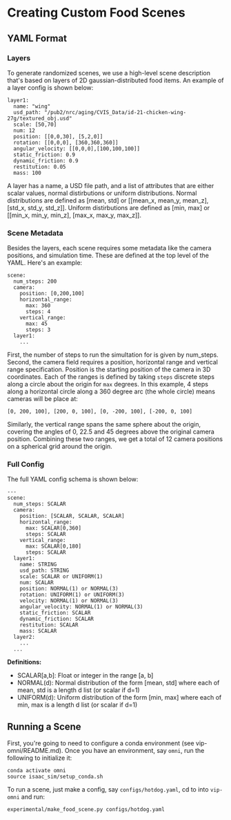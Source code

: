 # Creating Custom Food Scenes

## YAML Format

### Layers

To generate randomized scenes, we use a high-level scene description that's based on layers of 2D gaussian-distributed food items.
An example of a layer config is shown below:

```
layer1:
  name: "wing"
  usd_path: "/pub2/nrc/aging/CVIS_Data/id-21-chicken-wing-27g/textured_obj.usd"
  scale: [50,70]
  num: 12
  position: [[0,0,30], [5,2,0]]
  rotation: [[0,0,0], [360,360,360]]
  angular_velocity: [[0,0,0],[100,100,100]]
  static_friction: 0.9
  dynamic_friction: 0.9
  restitution: 0.05
  mass: 100
```

A layer has a name, a USD file path, and a list of attributes that are either scalar values, normal distirbutions or uniform distributions.
Normal distributions are defined as [mean, std] or [[mean_x, mean_y, mean_z], [std_x, std_y, std_z]].
Uniform distirbutions are defined as [min, max] or [[min_x, min_y, min_z], [max_x, max_y, max_z]].

### Scene Metadata

Besides the layers, each scene requires some metadata like the camera positions, and simulation time.
These are defined at the top level of the YAML. Here's an example:

```
scene:
  num_steps: 200
  camera:
    position: [0,200,100]
    horizontal_range:
      max: 360
      steps: 4
    vertical_range:
      max: 45
      steps: 3
  layer1:
  	...
```

First, the number of steps to run the simultation for is given by num_steps.
Second, the camera field requires a position, horizontal range and vertical range specification.
Position is the starting position of the camera in 3D coordinates.
Each of the ranges is defined by taking `steps` discrete steps along a circle about the origin for `max` degrees.
In this example, 4 steps along a horizontal circle along a 360 degree arc (the whole circle) means cameras will be place at:

`[0, 200, 100], [200, 0, 100], [0, -200, 100], [-200, 0, 100]`

Similarly, the vertical range spans the same sphere about the origin, covering the angles of 0, 22.5 and 45 degrees above the original camera position.
Combining these two ranges, we get a total of 12 camera positions on a spherical grid around the origin.

### Full Config

The full YAML config schema is shown below:

```
---
scene:
  num_steps: SCALAR
  camera:
    position: [SCALAR, SCALAR, SCALAR]
    horizontal_range:
      max: SCALAR[0,360]
      steps: SCALAR
    vertical_range:
      max: SCALAR[0,180]
      steps: SCALAR
  layer1:
    name: STRING
    usd_path: STRING
    scale: SCALAR or UNIFORM(1)
    num: SCALAR
    position: NORMAL(1) or NORMAL(3)
    rotation: UNIFORM(1) or UNIFORM(3)
    velocity: NORMAL(1) or NORMAL(3)
    angular_velocity: NORMAL(1) or NORMAL(3)
    static_friction: SCALAR
    dynamic_friction: SCALAR
    restitution: SCALAR
    mass: SCALAR
  layer2:
   	...
  ...

```

**Definitions:**

- SCALAR[a,b]: Float or integer in the range [a, b]
- NORMAL(d): Normal distribution of the form [mean, std] where each of mean, std is a length d list (or scalar if d=1)
- UNIFORM(d): Uniform distribution of the form [min, max] where each of min, max is a length d list (or scalar if d=1)

## Running a Scene

First, you're going to need to configure a conda environment (see vip-omni/README.md).
Once you have an environment, say `omni`, run the following to initialize it:

```
conda activate omni
source isaac_sim/setup_conda.sh

```

To run a scene, just make a config, say `configs/hotdog.yaml`, cd to into `vip-omni` and run:

`experimental/make_food_scene.py configs/hotdog.yaml`
